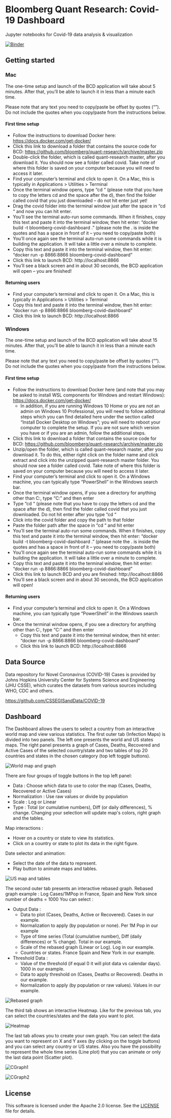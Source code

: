 # Bloomberg Quant Research: Covid-19 Dashboard

Jupyter notebooks for Covid-19 data analysis & visualization

[![Binder](https://mybinder.org/badge_logo.svg)](https://mybinder.org/v2/gh/bloomberg/quant-research/master?urlpath=voila%2Frender%2Fcovid%2Fnotebooks%2FDashboard.ipynb)

## Getting started

### Mac

The one-time setup and launch of the BCD application will take about 5 minutes. After that, you’ll be able to launch it in less than a minute each time.

Please note that any text you need to copy/paste be offset by quotes (“”). Do not include the quotes when you copy/paste from the instructions below.

#### First time setup

- Follow the instructions to download Docker here: https://docs.docker.com/get-docker/
- Click this link to download a folder that contains the source code for BCD: https://github.com/bloomberg/quant-research/archive/master.zip
- Double-click the folder, which is called quant-research master, after you download it. You should now see a folder called covid. Take note of where this folder is saved on your computer because you will need to access it later.
- Find your computer’s terminal and click to open it. On a Mac, this is typically in Applications > Utilities > Terminal
- Once the terminal window opens, type “cd “ (please note that you have to copy the letters cd and the space after the d), then find the folder called covid that you just downloaded – do not hit enter just yet!
- Drag the covid folder into the terminal window just after the space in “cd “ and now you can hit enter.
- You’ll see the terminal auto-run some commands. When it finishes, copy this text and paste it into the terminal window, then hit enter: “docker build -t bloomberg-covid-dashboard .” (please note the . is inside the quotes and has a space in front of it – you need to copy/paste both)
- You’ll once again see the terminal auto-run some commands while it is building the application. It will take a little over a minute to complete.
- Copy this text and paste it into the terminal window, then hit enter: “docker run -p 8866:8866 bloomberg-covid-dashboard”
- Click this link to launch BCD: http://localhost:8866
- You’ll see a black screen and in about 30 seconds, the BCD application will open – you are finished!

#### Returning users

- Find your computer’s terminal and click to open it. On a Mac, this is typically in Applications > Utilities > Terminal
- Copy this text and paste it into the terminal window, then hit enter: “docker run -p 8866:8866 bloomberg-covid-dashboard”
- Click this link to launch BCD: http://localhost:8866

### Windows

The one-time setup and launch of the BCD application will take about 15 minutes. After that, you’ll be able to launch it in less than a minute each time.

Please note that any text you need to copy/paste be offset by quotes (“”). Do not include the quotes when you copy/paste from the instructions below.

#### First time setup

- Follow the instructions to download Docker here (and note that you may be asked to install WSL components for Windows and restart Windows): https://docs.docker.com/get-docker/
  - In addition, if you are running Windows 10 Home or you are not an admin on Windows 10 Professional, you will need to follow additional steps which you can find detailed here under the section called “Install Docker Desktop on Windows”; you will need to reboot your computer to complete the setup. If you are not sure which version you have or if you are an admin, follow the additional steps.
- Click this link to download a folder that contains the source code for BCD: https://github.com/bloomberg/quant-research/archive/master.zip
- Unzip/open the folder, which is called quant-research master, after you download it. To do this, either right click on the folder name and click extract and click into the unzipped quant-research master folder. You should now see a folder called covid. Take note of where this folder is saved on your computer because you will need to access it later.
- Find your computer’s terminal and click to open it. On a Windows machine, you can typically type “PowerShell” in the Windows search bar.
- Once the terminal window opens, if you see a directory for anything other than C:, type “C:” and then enter
- Type “cd “ (please note that you have to copy the letters cd and the space after the d), then find the folder called covid that you just downloaded. Do not hit enter after you type “cd “
- Click into the covid folder and copy the path to that folder
- Paste the folder path after the space in “cd “ and hit enter
- You’ll see the terminal auto-run some commands. When it finishes, copy this text and paste it into the terminal window, then hit enter: “docker build -t bloomberg-covid-dashboard .” (please note the . is inside the quotes and has a space in front of it – you need to copy/paste both)
- You’ll once again see the terminal auto-run some commands while it is building the application. It will take a little over a minute to complete.
- Copy this text and paste it into the terminal window, then hit enter: “docker run -p 8866:8866 bloomberg-covid-dashboard”
- Click this link to launch BCD and you are finished: http://localhost:8866
- You’ll see a black screen and in about 30 seconds, the BCD application will open!

#### Returning users

- Find your computer’s terminal and click to open it. On a Windows machine, you can typically type “PowerShell” in the Windows search bar.
- Once the terminal window opens, if you see a directory for anything other than C:, type “C:” and then enter
  - Copy this text and paste it into the terminal window, then hit enter: “docker run -p 8866:8866 bloomberg-covid-dashboard”
  - Click this link to launch BCD: http://localhost:8866

## Data Source

Data repository for Novel Coronavirus (COVID-19) Cases is provided by Johns Hopkins University Center for Systems Science and Engineering (JHU CSSE), which curates the datasets from various sources including WHO, CDC and others.

https://github.com/CSSEGISandData/COVID-19

## Dashboard

The Dashboard allows the users to select a country from an interactive world map and view various statistics. The first outer tab (Infection Maps) is divided into two panels. The left one presents the world and US states maps. The right panel presents a graph of Cases, Deaths, Recovered and Active Cases of the selected country/state and two tables of top 20 countries and states in the chosen category (top left toggle buttons).

![World map and graph](screenshots/World_map_black_theme.PNG)

There are four groups of toggle buttons in the top left panel:

- Data : Choose which data to use to color the map (Cases, Deaths, Recovered or Active Cases)
- Normalization : Use raw values or divide by population
- Scale : Log or Linear
- Type : Total (or cumulative numbers), Diff (or daily differences), % change.
  Changing your selection will update map's colors, right graph and the tables.

Map interactions :

- Hover on a country or state to view its statistics.
- Click on a country or state to plot its data in the right figure.

Date selector and animation:

- Select the date of the data to represent.
- Play button to animate maps and tables.

![US map and tables](screenshots/US_map_black_theme.PNG)

The second outer tab presents an interactive rebased graph.
Rebased graph example : Log Cases/1MPop in France, Spain and New York since number of deaths = 1000
You can select :

- Output Data :
  - Data to plot (Cases, Deaths, Active or Recovered). Cases in our example.
  - Normalization to apply (by population or none). Per 1M Pop in our example
  - Type of time series (Total (cumulative number), Diff (daily differences) or % change). Total in our example.
  - Scale of the rebased graph (Linear or Log). Log in our example.
  - Countries or states. France Spain and New York in our example.
- Threshold Data :
  - Value of the threshold (if equal 0 it will plot data vs calendar days). 1000 in our example.
  - Data to apply threshold on (Cases, Deaths or Recovered). Deaths in our example.
  - Normalization to apply (by population or raw values). Values in our example.

![Rebased graph](screenshots/Rebased_graph_black_theme.PNG)

The third tab shows an interactive Heatmap.
Like for the previous tab, you can select the countries/states and the data you want to plot.

![Heatmap](screenshots/Heatmap_black_theme.PNG)

The last tab allows you to create your own graph. You can select the data you want to represent on X and Y axes (by clicking on the toggle buttons) and you can select any country or US states. Also you have the possibility to represent the whole time series (Line plot) that you can animate or only the last data point (Scatter plot).

![CGraph1](screenshots/Custom_graph_1_black_theme.PNG)

![CGraph2](screenshots/Custom_graph_2_black_theme.PNG)

## License

This software is licensed under the Apache 2.0 license. See the [LICENSE](LICENSE) file
for details.
